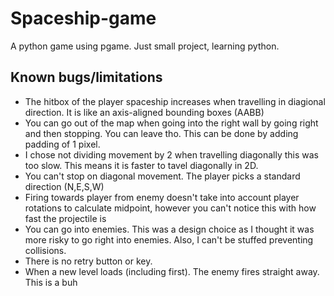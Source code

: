 # Spaceship-game
 A python game using pgame. Just small project, learning python.

 ## Known bugs/limitations
 - The hitbox of the player spaceship increases when travelling in diagional direction. It is like an axis-aligned bounding boxes (AABB)
 - You can go out of the map when going into the right wall by going right and then stopping. You can leave tho. This can be done by adding padding of 1 pixel.
 - I chose not dividing movement by 2 when travelling diagonally this was too slow. This means it is faster to tavel diagonally in 2D.
 - You can't stop on diagonal movement. The player picks a standard direction (N,E,S,W)
 - Firing towards player from enemy doesn't take into account player rotations to calculate midpoint, however you can't notice this with how fast the projectile is
 - You can go into enemies. This was a design choice as I thought it was more risky to go right into enemies. Also, I can't be stuffed preventing collisions.
 - There is no retry button or key.
 - When a new level loads (including first). The enemy fires straight away. This is a buh